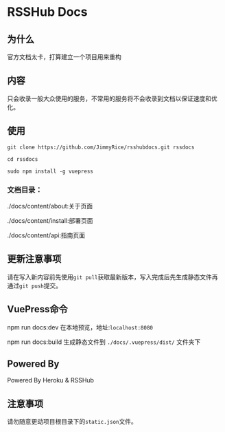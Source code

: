 # RSSHub Docs

## 为什么

官方文档太卡，打算建立一个项目用来重构

## 内容

只会收录一般大众使用的服务，不常用的服务将不会收录到文档以保证速度和优化。

## 使用

```
git clone https://github.com/JimmyRice/rsshubdocs.git rssdocs

cd rssdocs

sudo npm install -g vuepress
```

### 文档目录：
./docs/content/about:关于页面

./docs/content/install:部署页面

./docs/content/api:指南页面

## 更新注意事项

请在写入新内容前先使用`git pull`获取最新版本，写入完成后先生成静态文件再通过`git push`提交。

## VuePress命令

npm run docs:dev 在本地预览，地址:`localhost:8080`

npm run docs:build 生成静态文件到 `./docs/.vuepress/dist/` 文件夹下

## Powered By
Powered By Heroku & RSSHub

## 注意事项
请勿随意更动项目根目录下的`static.json`文件。

